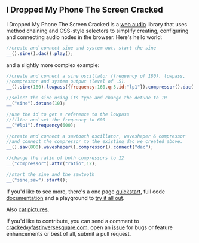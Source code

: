 I Dropped My Phone The Screen Cracked
-------------------------------------
I Dropped My Phone The Screen Cracked is a [web audio](http://www.w3.org/TR/webaudio/) library that uses method chaining and CSS-style selectors to simplify creating, configuring and connecting audio nodes in the browser. Here's hello world:

```javascript
//create and connect sine and system out. start the sine
__().sine().dac().play();
```
and a slightly more complex example:

```javascript
//create and connect a sine oscillator (frequency of 180), lowpass,
//compressor and system output (level of .5).
__().sine(180).lowpass({frequency:160,q:5,id:"lp1"}).compressor().dac(.5);

//select the sine using its type and change the detune to 10
__("sine").detune(10);

//use the id to get a reference to the lowpass
//filter and set the frequency to 600
__("#lp1").frequency(600);

//create and connect a sawtooth oscillator, waveshaper & compressor
//and connect the compressor to the existing dac we created above.
__().saw(800).waveshaper().compressor().connect("dac");

//change the ratio of both compressors to 12
__("compressor").attr("ratio",12);

//start the sine and the sawtooth
__("sine,saw").start();
```

If you'd like to see more, there's a one page [quickstart](QUICKSTART.md), full code [documentation](http://www.tumblr.com) and a playground to [try it all out](http://www.tumblr.com). 

Also [cat pictures](http://idroppedmyphonethescreencracked.tumblr.com).

If you'd like to contribute, you can send a comment to cracked@fastinversesquare.com, open an [issue](https://github.com/billorcutt/i_dropped_my_phone_the_screen_cracked/issues) for bugs or feature enhancements or best of all, submit a pull request.



